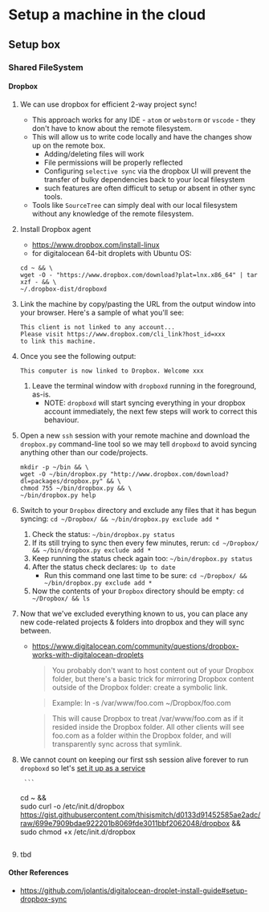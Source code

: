 # Setup a machine in the cloud

## Setup box

### Shared FileSystem

#### Dropbox

1. We can use dropbox for efficient 2-way project sync!
    * This approach works for any IDE - `atom` or `webstorm` or `vscode` - they don't have to know about the remote filesystem.
    * This will allow us to write code locally and have the changes show up on the remote box.
        * Adding/deleting files will work
        * File permissions will be properly reflected
        * Configuring `selective sync` via the dropbox UI will prevent the transfer of bulky dependencies back to your local filesystem
        * such features are often difficult to setup or absent in other sync tools.
    * Tools like `SourceTree` can simply deal with our local filesystem without any knowledge of the remote filesystem.
1. Install Dropbox agent
    * https://www.dropbox.com/install-linux
    * for digitalocean 64-bit droplets with Ubuntu OS:

    ```
    cd ~ && \
    wget -O - "https://www.dropbox.com/download?plat=lnx.x86_64" | tar xzf - && \
    ~/.dropbox-dist/dropboxd
    ```
1. Link the machine by copy/pasting the URL from the output window into your browser. Here's a sample of what you'll see:

    ```
    This client is not linked to any account...
    Please visit https://www.dropbox.com/cli_link?host_id=xxx
    to link this machine.
    ```
1. Once you see the following output:

    ```
    This computer is now linked to Dropbox. Welcome xxx
    ```
    1. Leave the terminal window with `dropboxd` running in the foreground, as-is.
        * NOTE: `dropboxd` will start syncing everything in your dropbox account immediately, the next few steps will work to correct this behaviour.
1. Open a new `ssh` session with your remote machine and download the `dropbox.py` command-line tool so we may tell `dropboxd` to avoid syncing anything other than our code/projects.

    ```
    mkdir -p ~/bin && \
    wget -O ~/bin/dropbox.py "http://www.dropbox.com/download?dl=packages/dropbox.py" && \
    chmod 755 ~/bin/dropbox.py && \
    ~/bin/dropbox.py help
    ```
1. Switch to your `Dropbox` directory and exclude any files that it has begun syncing: `cd ~/Dropbox/ && ~/bin/dropbox.py exclude add *`
    1. Check the status: `~/bin/dropbox.py status`
    1. If its still trying to sync then every few minutes, rerun: `cd ~/Dropbox/ && ~/bin/dropbox.py exclude add *`
    1. Keep running the status check again too: `~/bin/dropbox.py status`
    1. After the status check declares: `Up to date`
        * Run this command one last time to be sure: `cd ~/Dropbox/ && ~/bin/dropbox.py exclude add *`
    1. Now the contents of your `Dropbox` directory should be empty: `cd ~/Dropbox/ && ls`
1. Now that we've excluded everything known to us, you can place any new code-related projects & folders into dropbox and they will sync between.
    * https://www.digitalocean.com/community/questions/dropbox-works-with-digitalocean-droplets
        > You probably don't want to host content out of your Dropbox folder, but there's a basic trick for mirroring Dropbox content outside of the Dropbox folder: create a symbolic link.

        > Example: ln -s /var/www/foo.com ~/Dropbox/foo.com

        > This will cause Dropbox to treat /var/www/foo.com as if it resided inside the Dropbox folder. All other clients will see foo.com as a folder within the Dropbox folder, and will transparently sync across that symlink.
1. We cannot count on keeping our first ssh session alive forever to run `dropboxd` so let's [set it up as a service](https://www.digitalocean.com/community/tutorials/how-to-install-dropbox-client-as-a-service-on-ubuntu-14-04#set-up-service-script)

        ```
    cd ~ && \
    sudo curl -o /etc/init.d/dropbox https://gist.githubusercontent.com/thisismitch/d0133d91452585ae2adc/raw/699e7909bdae922201b8069fde3011bbf2062048/dropbox && \
    sudo chmod +x /etc/init.d/dropbox
    ```
1. tbd

#### Other References
* https://github.com/jolantis/digitalocean-droplet-install-guide#setup-dropbox-sync